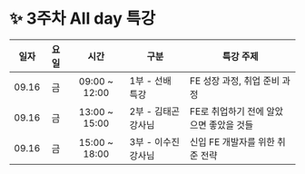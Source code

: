 # ✨ 3주차 All day 특강 

|일자|요일|시간|구분|특강 주제
|---|:--:|:------:|------|-----|
|09.16|금|09:00 ~ 12:00|1부 - 선배 특강|FE 성장 과정, 취업 준비 과정
|09.16|금|13:00 ~ 15:00|2부 - 김태곤 강사님|FE로 취업하기 전에 알았으면 좋았을 것들
|09.16|금|15:00 ~ 18:00|3부 - 이수진 강사님|신입 FE 개발자를 위한 취준 전략
